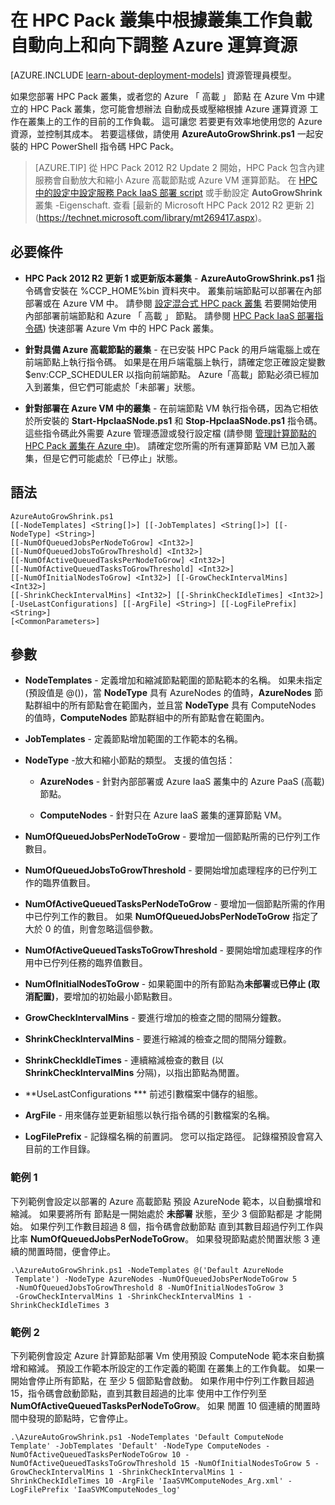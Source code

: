 <properties
 pageTitle="自動調整 HPC 叢集中的運算資源 | Microsoft Azure"
 description="了解在 Azure 的 HPC Pack 叢集中自動增加和縮減運算資源的方法"
 services="virtual-machines"
 documentationCenter=""
 authors="dlepow"
 manager="timlt"
 editor=""
 tags="azure-service-management,hpc-pack"/>
<tags
ms.service="virtual-machines"
 ms.devlang="na"
 ms.topic="article"
 ms.tgt_pltfrm="vm-multiple"
 ms.workload="big-compute"
 ms.date="09/28/2015"
 ms.author="danlep"/>


# 在 HPC Pack 叢集中根據叢集工作負載自動向上和向下調整 Azure 運算資源

[AZURE.INCLUDE [learn-about-deployment-models](../../includes/learn-about-deployment-models-classic-include.md)] 資源管理員模型。


如果您部署 HPC Pack 叢集，或者您的 Azure 「 高載 」 節點
在 Azure Vm 中建立的 HPC Pack 叢集，您可能會想辦法
自動成長或壓縮根據 Azure 運算資源
工作在叢集上的工作的目前的工作負載。 這可讓您
若要更有效率地使用您的 Azure 資源，並控制其成本。
若要這樣做，請使用
**AzureAutoGrowShrink.ps1** 一起安裝的 HPC PowerShell 指令碼
HPC Pack。
>[AZURE.TIP] 從 HPC Pack 2012 R2 Update 2 開始，HPC Pack 包含內建
服務會自動放大和縮小 Azure 高載節點或
Azure VM 運算節點。 在 [HPC 中的設定中設定服務
Pack IaaS 部署 script](virtual-machines-hpcpack-cluster-powershell-script.md) 或手動設定 **AutoGrowShrink** 叢集
-Eigenschaft. 查看 [最新的 Microsoft HPC Pack 2012 R2 更新
2] (https://technet.microsoft.com/library/mt269417.aspx)。

## 必要條件

* **HPC Pack 2012 R2 更新 1 或更新版本叢集** - **AzureAutoGrowShrink.ps1** 指令碼會安裝在 %CCP_HOME%bin 資料夾中。 叢集前端節點可以部署在內部部署或在 Azure VM 中。 請參閱 [設定混合式 HPC pack 叢集](../cloud-services/cloud-services-setup-hybrid-hpcpack-cluster.md) 若要開始使用內部部署前端節點和 Azure 「 高載 」 節點。 請參閱 [HPC Pack IaaS 部署指令碼](virtual-machines-hpcpack-cluster-powershell-script.md)) 快速部署 Azure Vm 中的 HPC Pack 叢集。

* **針對具備 Azure 高載節點的叢集** - 在已安裝 HPC Pack 的用戶端電腦上或在前端節點上執行指令碼。 如果是在用戶端電腦上執行，請確定您正確設定變數 $env:CCP_SCHEDULER 以指向前端節點。 Azure「高載」節點必須已經加入到叢集，但它們可能處於「未部署」狀態。

* **針對部署在 Azure VM 中的叢集** - 在前端節點 VM 執行指令碼，因為它相依於所安裝的 **Start-HpcIaaSNode.ps1** 和 **Stop-HpcIaaSNode.ps1** 指令碼。 這些指令碼此外需要 Azure 管理憑證或發行設定檔 (請參閱 [管理計算節點的 HPC Pack 叢集在 Azure 中](virtual-machines-hpcpack-cluster-node-manage.md))。 請確定您所需的所有運算節點 VM 已加入叢集，但是它們可能處於「已停止」狀態。

## 語法

```
AzureAutoGrowShrink.ps1
[[-NodeTemplates] <String[]>] [[-JobTemplates] <String[]>] [[-NodeType] <String>]
[[-NumOfQueuedJobsPerNodeToGrow] <Int32>]
[[-NumOfQueuedJobsToGrowThreshold] <Int32>]
[[-NumOfActiveQueuedTasksPerNodeToGrow] <Int32>]
[[-NumOfActiveQueuedTasksToGrowThreshold] <Int32>]
[[-NumOfInitialNodesToGrow] <Int32>] [[-GrowCheckIntervalMins] <Int32>]
[[-ShrinkCheckIntervalMins] <Int32>] [[-ShrinkCheckIdleTimes] <Int32>]
[-UseLastConfigurations] [[-ArgFile] <String>] [[-LogFilePrefix] <String>]
[<CommonParameters>]
```
## 參數

 * **NodeTemplates** - 定義增加和縮減節點範圍的節點範本的名稱。 如果未指定 (預設值是 @())，當 **NodeType** 具有 AzureNodes 的值時，**AzureNodes** 節點群組中的所有節點會在範圍內，並且當 **NodeType** 具有 ComputeNodes 的值時，**ComputeNodes** 節點群組中的所有節點會在範圍內。

 * **JobTemplates** - 定義節點增加範圍的工作範本的名稱。

 * **NodeType** -放大和縮小節點的類型。 支援的值包括：

     * **AzureNodes** - 針對內部部署或 Azure IaaS 叢集中的 Azure PaaS (高載) 節點。

     * **ComputeNodes** - 針對只在 Azure IaaS 叢集的運算節點 VM。

* **NumOfQueuedJobsPerNodeToGrow** - 要增加一個節點所需的已佇列工作數目。

* **NumOfQueuedJobsToGrowThreshold** - 要開始增加處理程序的已佇列工作的臨界值數目。

* **NumOfActiveQueuedTasksPerNodeToGrow** - 要增加一個節點所需的作用中已佇列工作的數目。 如果 **NumOfQueuedJobsPerNodeToGrow** 指定了大於 0 的值，則會忽略這個參數。

* **NumOfActiveQueuedTasksToGrowThreshold** - 要開始增加處理程序的作用中已佇列任務的臨界值數目。

* **NumOfInitialNodesToGrow** - 如果範圍中的所有節點為**未部署**或**已停止 (取消配置)**，要增加的初始最小節點數目。

* **GrowCheckIntervalMins** - 要進行增加的檢查之間的間隔分鐘數。

* **ShrinkCheckIntervalMins** - 要進行縮減的檢查之間的間隔分鐘數。

* **ShrinkCheckIdleTimes** - 連續縮減檢查的數目 (以 **ShrinkCheckIntervalMins** 分隔)，以指出節點為閒置。

* **UseLastConfigurations *** 前述引數檔案中儲存的組態。

* **ArgFile** - 用來儲存並更新組態以執行指令碼的引數檔案的名稱。

* **LogFilePrefix** - 記錄檔名稱的前置詞。 您可以指定路徑。 記錄檔預設會寫入目前的工作目錄。

### 範例 1

下列範例會設定以部署的 Azure 高載節點
預設 AzureNode 範本，以自動擴增和縮減。 如果要將所有
節點是一開始處於 **未部署** 狀態，至少 3 個節點都是
才能開始。 如果佇列工作數目超過 8 個，指令碼會啟動節點
直到其數目超過佇列工作與比率
**NumOfQueuedJobsPerNodeToGrow**。 如果發現節點處於閒置狀態 3
連續的閒置時間，便會停止。

```
.\AzureAutoGrowShrink.ps1 -NodeTemplates @('Default AzureNode
 Template') -NodeType AzureNodes -NumOfQueuedJobsPerNodeToGrow 5
 -NumOfQueuedJobsToGrowThreshold 8 -NumOfInitialNodesToGrow 3
 -GrowCheckIntervalMins 1 -ShrinkCheckIntervalMins 1 -ShrinkCheckIdleTimes 3
```

### 範例 2

下列範例會設定 Azure 計算節點部署 Vm
使用預設 ComputeNode 範本來自動擴增和縮減。
預設工作範本所設定的工作定義的範圍
在叢集上的工作負載。 如果一開始會停止所有節點，在
至少 5 個節點會啟動。 如果作用中佇列工作數目超過
15，指令碼會啟動節點，直到其數目超過的比率
使用中工作佇列至 **NumOfActiveQueuedTasksPerNodeToGrow**。 如果
閒置 10 個連續的閒置時間中發現的節點時，它會停止。

```
.\AzureAutoGrowShrink.ps1 -NodeTemplates 'Default ComputeNode Template' -JobTemplates 'Default' -NodeType ComputeNodes -NumOfActiveQueuedTasksPerNodeToGrow 10 -NumOfActiveQueuedTasksToGrowThreshold 15 -NumOfInitialNodesToGrow 5 -GrowCheckIntervalMins 1 -ShrinkCheckIntervalMins 1 -ShrinkCheckIdleTimes 10 -ArgFile 'IaaSVMComputeNodes_Arg.xml' -LogFilePrefix 'IaaSVMComputeNodes_log'
```





